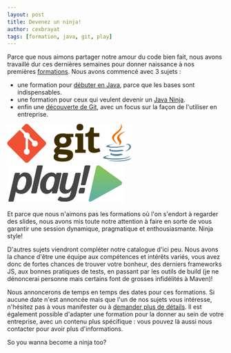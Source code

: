 ```yaml
---
layout: post
title: Devenez un ninja!
author: cexbrayat
tags: [formation, java, git, play]
---
```


Parce que nous aimons partager notre amour du code bien fait, nous avons travaillé dur ces dernières semaines pour donner naissance à nos premières [formations](https://ninja-squad.com/formations "Formations Ninja Squad"). Nous avons commencé avec 3 sujets :

- une formation pour [débuter en Java](https://ninja-squad.com/formations/formation-java "Formation Java par Ninja Squad"), parce que les bases sont indispensables.
- une formation pour ceux qui veulent devenir un [Java Ninja](https://ninja-squad.com/formations/formation-javaAdvanced "Formation Java Avancé par Ninja Squad").
- enfin une [découverte de Git](https://ninja-squad.com/formations/formation-git "Formation Git par Ninja Squad"), avec un focus sur la façon de l'utiliser en entreprise.

<div class="row-fluid">
	<span class="span4" style="text-align:center;"><img src="/assets/images/git-logo.png" alt="Git" style="max-height:90px;"/></span>
	<span class="span4" style="text-align:center;"><img src="/assets/images/java-logo.png" alt="java" style="max-height:90px;"/></span>
	<span class="span4" style="text-align:center;"><img src="/assets/images/play-logo.png" alt="Play! Framework" style="max-height:90px;"/></span>
</div>

Et parce que nous n'aimons pas les formations où l'on s'endort à regarder des slides, nous avons mis toute notre attention à faire en sorte de vous garantir une session dynamique, pragmatique et enthousiasmante. Ninja style!

D'autres sujets viendront compléter notre catalogue d'ici peu. Nous avons la chance d'être une équipe aux compétences et intérêts variés, vous avez donc de fortes chances de trouver votre bonheur, des derniers frameworks JS, aux bonnes pratiques de tests, en passant par les outils de build (je ne dénoncerai personne mais certains font de grosses infidélités à Maven)!

Nous annoncerons de temps en temps des dates pour ces formations. Si aucune date n'est annoncée mais que l'un de nos sujets vous intéresse, n'hésitez pas à vous manifester ou à [demander plus de détails](https://ninja-squad.com/contact "Contactez Ninja Squad"). Il est également possible d'adapter une formation pour la donner au sein de votre entreprise, avec un contenu plus spécifique : vous pouvez là aussi nous contacter pour avoir plus d'informations.

So you wanna become a ninja too?
